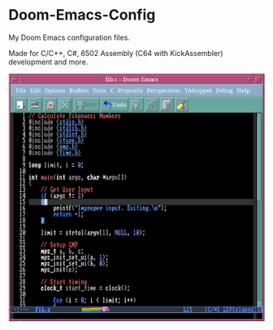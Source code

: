 # Doom-Emacs-Config

My Doom Emacs configuration files.

Made for C/C++, C#, 6502 Assembly (C64 with KickAssembler) development and more. 

![Screenshot](https://github.com/Softwave/Doom-Emacs-Config/blob/main/screen1.png)
